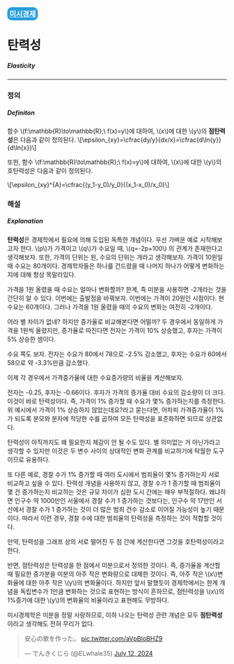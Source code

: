 <h3>
<a href="https://portalife.github.io/categories/미시경제/" style="color: #FFFFFF; 
background-color: #289ED9; padding: 5px; border-radius: 10px">
  미시경제
  </a>
</h3>
  
# 탄력성

##### Elasticity

---

### 정의

##### Definiton

함수 \\(f:\mathbb{R}\to\mathbb{R};\ f(x)=y\\)에 대하여, \\(x\\)에 대한 \\(y\\)의 **점탄력성**은 다음과 같이 정의된다.
\\[\epsilon_{xy}=\cfrac{dy/y}{dx/x}=\cfrac{d\ln{y}}{d\ln{x}}\\]

또한, 함수 \\(f:\mathbb{R}\to\mathbb{R};\ f(x)=y\\)에 대하여, \\(x\\)에 대한 \\(y\\)의 호탄력성은 다음과 같이 정의된다.

\\[\epsilon_{xy}^{A}=\cfrac{(y_1-y_0)/y_0}{(x_1-x_0)/x_0}\\]

### 해설

##### Explanation

**탄력성**은 경제학에서 필요에 의해 도입된 독특한 개념이다. 우선 가벼운 예로 시작해보고자 한다. \\(p\\)가 가격이고 \\(q\\)가 수요일 때, \\(q=-2p+100\\) 의 관계가 존재한다고 생각해보자. 또한, 가격의 단위는 원, 수요의 단위는 개라고 생각해보자. 가격이 10원일 때 수요는 80개이다. 경제학자들은 하나를 건드렸을 때 나머지 하나가 어떻게 변화하는지에 대해 항상 목말라있다. 

가격을 1원 올렸을 때 수요는 얼마나 변화할까? 한계, 즉 미분을 사용하면 -2개라는 것을 간단히 알 수 있다. 이번에는 출발점을 바꿔보자. 이번에는 가격이 20원인 시점이다. 현 수요는 60개이다. 그러나 가격을 1원 올렸을 때의 수요의 변화는 여전히 -2개이다.

어라 별 차이가 없네? 하지만 증가율로 비교해본다면 어떨까? 두 경우에서 동일하게 가격을 1원씩 올렸지만, 증가율로 따진다면 전자는 가격이 10% 상승했고, 후자는 가격이 5% 상승한 셈이다.

수요 쪽도 보자. 전자는 수요가 80에서 78으로 -2.5% 감소했고, 후자는 수요가 60에서 58으로 약 -3.3%만큼 감소했다.

이제 각 경우에서 가격증가율에 대한 수요증가량의 비율을 계산해보자.

전자는 -0.25, 후자는 -0.66이다. 후자가 가격의 증가율 대비 수요의 감소량이 더 크다. 이것이 바로 탄력성이다. 즉, 가격이 1% 증가할 때 수요가 몇% 증가하는지를 측정한다. 위 예시에서 가격이 1% 상승하지 않았는데요?라고 묻는다면, 어차피 가격증가율이 1%가 되도록 분모와 분자에 적당한 수를 곱하여 모든 탄력성을 표준화하면 되므로 상관없다.

탄력성이 아직까지도 왜 필요한지 체감이 안 될 수도 있다. 별 의미없는 거 아닌가라고 생각할 수 있지만 이것은 두 변수 사이의 상대적인 변화 관계를 비교하기에 탁월한 도구이므로 유용하다. 

또 다른 예로, 경찰 수가 1% 증가할 때 여러 도시에서 범죄율이 몇% 증가하는지 서로 비교하고 싶을 수 있다. 탄력성 개념을 사용하지 않고, 경찰 수가 1 증가할 때 범죄율이 몇 건 증가하는지 비교하는 것은 규모 차이가 심한 도시 간에는 매우 부적절하다. 왜냐하면 인구수 약 1000만인 서울에서 경찰 수가 1 증가하는 것보다는, 인구수 약 17만인 서산에서 경찰 수가 1 증가하는 것이 더 많은 범죄 건수 감소로 이어질 가능성이 높기 때문이다. 따라서 이런 경우, 경찰 수에 대한 범죄율의 탄력성을 측정하는 것이 적합할 것이다.

만약, 탄력성을 그래프 상의 서로 떨어진 두 점 간에 계산한다면 그것을 호탄력성이라고 한다.

반면, 점탄력성은 탄력성을 한 점에서 미분으로서 정의한 것이다. 즉, 증가율을 계산할 때 필요한 증가분을 미분의 아주 작은 변화량으로 대체한 것이다. 즉, 아주 작은 \\(x\\)변화율에 대한 아주 작은 \\(y\\)의 변화율이다. 하지만 앞서 말했듯이 경제학에서는 한계 개념을 독립변수가 1만큼 변화하는 것으로 표현하는 방식이 흔하므로, 점탄력성을 \\(x\\)의 1%증가에 대한 \\(y\\)의 변화율의 비율이라고 표현해도 무방하다.

미시경제학은 미분을 정말 사랑하므로, 이하 나오는 탄력성 관련 개념은 모두 **점탄력성**이라고 생각해도 전혀 무리가 없다.

<blockquote class="twitter-tweet" data-media-max-width="560"><p lang="ja" dir="ltr">安心の歌を作った。 <a href="https://t.co/aVpBIoBHZ9">pic.twitter.com/aVpBIoBHZ9</a></p>&mdash; でんきくじら (@ELwhale35) <a href="https://twitter.com/ELwhale35/status/1811749758052286823?ref_src=twsrc%5Etfw">July 12, 2024</a></blockquote> <script async src="https://platform.twitter.com/widgets.js" charset="utf-8"></script>
